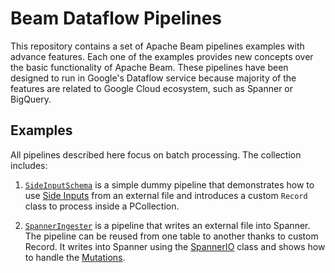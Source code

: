 # Beam Dataflow Pipelines

This repository contains a set of Apache Beam pipelines examples with advance features. Each one of the examples
provides new concepts over the basic functionality of Apache Beam. These pipelines have been designed to run
in Google's Dataflow service because majority of the features are related to Google Cloud ecosystem, such as Spanner or
BigQuery.

## Examples

All pipelines described here focus on batch processing. The collection includes:

1. [`SideInputSchema`](https://github.com/Qnubo-Tech/beam-dataflow/blob/master/src/main/java/pipelines/SideInputSchema.java)
is a simple dummy pipeline that demonstrates how to use [Side Inputs](https://beam.apache.org/documentation/patterns/side-inputs/)
from an external file and introduces a custom `Record` class to process inside a PCollection.

2. [`SpannerIngester`](https://github.com/Qnubo-Tech/beam-dataflow/blob/master/src/main/java/pipelines/SpannerIngester.java)
is a pipeline that writes an external file into Spanner. The pipeline can be reused from one table to another thanks to
custom Record. It writes into Spanner using the [SpannerIO](https://beam.apache.org/releases/javadoc/2.19.0/org/apache/beam/sdk/io/gcp/spanner/SpannerIO.html)
class and shows how to handle the [Mutations](https://www.javadoc.io/doc/com.google.cloud/google-cloud-spanner/latest/com/google/cloud/spanner/Mutation.html).